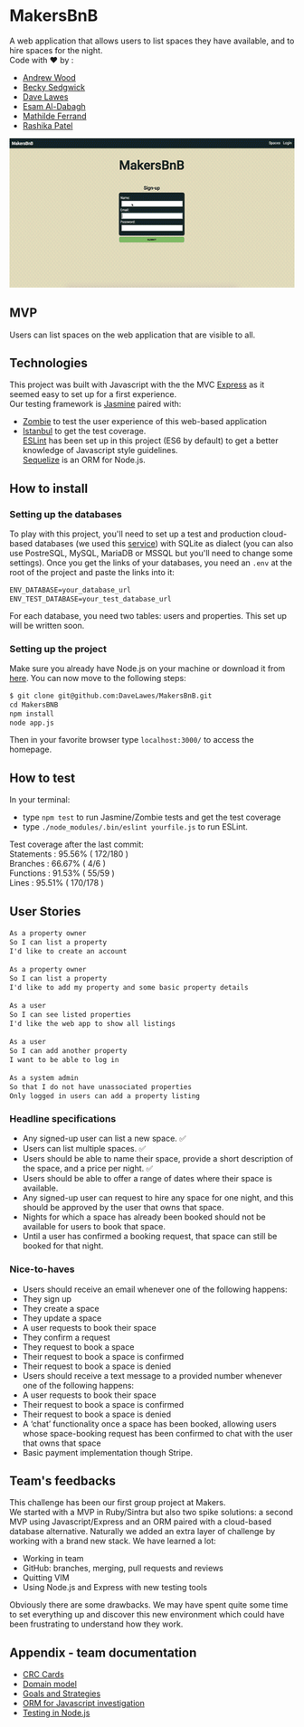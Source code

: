 # MakersBnB

A web application that allows users to list spaces they have available, and to hire spaces for the night.  
Code with :heart: by :  
- [Andrew Wood](https://github.com/andrewwood2)  
- [Becky Sedgwick](https://github.com/rebeccasedgwick)  
- [Dave Lawes](https://github.com/DaveLawes/)  
- [Esam Al-Dabagh](https://github.com/EsamAl-Dabagh)  
- [Mathilde Ferrand](https://github.com/ChocolatineMathou)  
- [Rashika Patel](https://github.com/cbp10)

![makersbnb code with love preview](./public/img/makersBNB.gif)

## MVP

Users can list spaces on the web application that are visible to all.

## Technologies
This project was built with Javascript with the the MVC [Express](https://expressjs.com/) as it seemed easy to set up for a first experience.  
Our testing framework is [Jasmine](https://jasmine.github.io/) paired with:  
- [Zombie](http://zombie.js.org/) to test the user experience of this web-based application  
- [Istanbul](https://istanbul.js.org/) to get the test coverage.  
[ESLint](https://eslint.org/) has been set up in this project (ES6 by default) to get a better knowledge of Javascript style guidelines.  
[Sequelize](http://docs.sequelizejs.com/) is an ORM for Node.js.

## How to install

### Setting up the databases
To play with this project, you'll need to set up a test and production cloud-based databases (we used this [service](https://www.elephantsql.com/)) with SQLite as dialect (you can also use PostreSQL, MySQL, MariaDB or MSSQL but you'll need to change some settings).
Once you get the links of your databases, you need an `.env` at the root of the project and paste the links into it:  
```
ENV_DATABASE=your_database_url  
ENV_TEST_DATABASE=your_test_database_url
```
For each database, you need two tables: users and properties. This set up will be written soon.

### Setting up the project
Make sure you already have Node.js on your machine or download it from [here](https://nodejs.org/en/).
You can now move to the following steps:
```
$ git clone git@github.com:DaveLawes/MakersBnB.git  
cd MakersBNB  
npm install
node app.js
```
Then in your favorite browser type `localhost:3000/` to access the homepage.

## How to test
In your terminal:  
- type `npm test` to run Jasmine/Zombie tests and get the test coverage  
- type `./node_modules/.bin/eslint yourfile.js` to run ESLint.

Test coverage after the last commit:  
Statements   : 95.56% ( 172/180 )  
Branches     : 66.67% ( 4/6 )  
Functions    : 91.53% ( 55/59 )  
Lines        : 95.51% ( 170/178 )

## User Stories

```
As a property owner
So I can list a property
I'd like to create an account

As a property owner
So I can list a property
I'd like to add my property and some basic property details

As a user
So I can see listed properties
I'd like the web app to show all listings

As a user
So I can add another property
I want to be able to log in

As a system admin
So that I do not have unassociated properties
Only logged in users can add a property listing

```


### Headline specifications

- Any signed-up user can list a new space. :white_check_mark:
- Users can list multiple spaces. :white_check_mark:
- Users should be able to name their space, provide a short description of the space, and a price per night. :white_check_mark:
- Users should be able to offer a range of dates where their space is available.
- Any signed-up user can request to hire any space for one night, and this should be approved by the user that owns that space.
- Nights for which a space has already been booked should not be available for users to book that space.
- Until a user has confirmed a booking request, that space can still be booked for that night.

### Nice-to-haves

- Users should receive an email whenever one of the following happens:
 - They sign up
 - They create a space
 - They update a space
 - A user requests to book their space
 - They confirm a request
 - They request to book a space
 - Their request to book a space is confirmed
 - Their request to book a space is denied
- Users should receive a text message to a provided number whenever one of the following happens:
 - A user requests to book their space
 - Their request to book a space is confirmed
 - Their request to book a space is denied
- A ‘chat’ functionality once a space has been booked, allowing users whose space-booking request has been confirmed to chat with the user that owns that space
- Basic payment implementation though Stripe.

## Team's feedbacks

This challenge has been our first group project at Makers.  
We started with a MVP in Ruby/Sintra but also two spike solutions: a second MVP using Javascript/Express and an ORM paired with a cloud-based database alternative. Naturally we added an extra layer of challenge by working with a brand new stack.
We have learned a lot:  
- Working in team  
- GitHub: branches, merging, pull requests and reviews  
- Quitting VIM  
- Using Node.js and Express with new testing tools

Obviously there are some drawbacks. We may have spent quite some time to set everything up and discover this new environment which could have been frustrating to understand how they work.

## Appendix - team documentation

- [CRC Cards](./crc_cards.md)  
- [Domain model](./domain_model.md)  
- [Goals and Strategies](./goals_and_strategies.md)  
- [ORM for Javascript investigation](./orm_for_javascript.md)  
- [Testing in Node.js](./testing_in_node.md)
